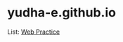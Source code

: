 # yudha-e.github.io
List:
<a href="https://yudha-e.github.io/webpractice" target="_blank">Web Practice</a>

